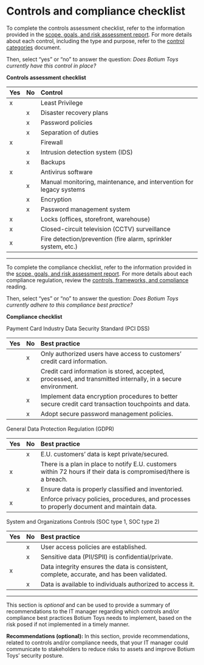 # Controls and compliance checklist

To complete the controls assessment checklist, refer to the information provided in the [scope, goals, and risk assessment report](https://docs.google.com/document/d/1s2u_RuhRAI40JSh-eZHvaFsV1ZMxcNSWXifHDTOsgFc/template/preview#heading=h.evidx83t54sc). For more details about each control, including the type and purpose, refer to the [control categories](https://docs.google.com/document/d/1btezuy_bMKWoK8pd97ZuzdWB9y6au_zfkrpkfVf8ktI/template/preview) document.

Then, select “yes” or “no” to answer the question: *Does Botium Toys currently have this control in place?* 

**Controls assessment checklist**

|   Yes |     No | Control |
| ----- | ----- | :---- |
|x  |  | Least Privilege |
|  |x  | Disaster recovery plans |
|  |x  | Password policies |
|  |x  | Separation of duties |
|x  |  | Firewall |
|  |x  | Intrusion detection system (IDS) |
|  |x  | Backups |
|x  |  | Antivirus software |
|  |x  | Manual monitoring, maintenance, and intervention for legacy systems |
|  |x  | Encryption |
|  |x  | Password management system |
|x  |  | Locks (offices, storefront, warehouse) |
|x  |  | Closed-circuit television (CCTV) surveillance |
|x  |  | Fire detection/prevention (fire alarm, sprinkler system, etc.) |

---

To complete the compliance checklist, refer to the information provided in the [scope, goals, and risk assessment report](https://docs.google.com/document/d/1s2u_RuhRAI40JSh-eZHvaFsV1ZMxcNSWXifHDTOsgFc/template/preview). For more details about each compliance regulation, review the [controls, frameworks, and compliance](https://www.coursera.org/learn/foundations-of-cybersecurity/supplement/xu4pr/controls-frameworks-and-compliance) reading.

Then, select “yes” or “no” to answer the question: *Does Botium Toys currently adhere to this compliance best practice?*

**Compliance checklist**

Payment Card Industry Data Security Standard (PCI DSS)

| Yes |     No | Best practice |
| ----- | ----- | :---- |
|  |x  | Only authorized users have access to customers’ credit card information.  |
|  |x  | Credit card information is stored, accepted, processed, and transmitted internally, in a secure environment. |
|  |x  | Implement data encryption procedures to better secure credit card transaction touchpoints and data.  |
|  |x  | Adopt secure password management policies. |

General Data Protection Regulation (GDPR)

| Yes |     No | Best practice |
| ----- | ----- | :---- |
|  |x  | E.U. customers’ data is kept private/secured. |
|x  |  | There is a plan in place to notify E.U. customers within 72 hours if their data is compromised/there is a breach. |
|  |x  | Ensure data is properly classified and inventoried. |
|x  |  | Enforce privacy policies, procedures, and processes to properly document and maintain data. |

System and Organizations Controls (SOC type 1, SOC type 2\) 

| Yes |     No | Best practice |
| ----- | ----- | :---- |
|  |x  | User access policies are established. |
|  |x  | Sensitive data (PII/SPII) is confidential/private. |
|x  |  | Data integrity ensures the data is consistent, complete, accurate, and has been validated. |
|  |x  | Data is available to individuals authorized to access it. |

---

This section is *optional* and can be used to provide a summary of recommendations to the IT manager regarding which controls and/or compliance best practices Botium Toys needs to implement, based on the risk posed if not implemented in a timely manner.

**Recommendations (optional):** In this section, provide recommendations, related to controls and/or compliance needs, that your IT manager could communicate to stakeholders to reduce risks to assets and improve Botium Toys’ security posture.

